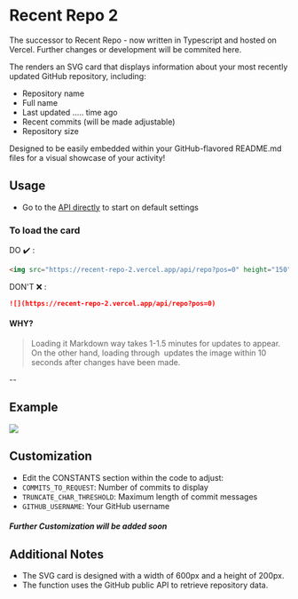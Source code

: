 # Recent Repo 2
The successor to Recent Repo - now written in Typescript and hosted on Vercel. Further changes or development will be commited here. 

The renders an SVG card that displays information about your most recently updated GitHub repository, including:

- Repository name
- Full name
- Last updated ..... time ago
- Recent commits (will be made adjustable)
- Repository size

Designed to be easily embedded within your GitHub-flavored README.md files for a visual showcase of your activity!

## Usage
- Go to the [API directly](https://recent-repo-2.vercel.app/api/repo) to start on default settings
### To load the card

DO ✔️ :
```html
<img src="https://recent-repo-2.vercel.app/api/repo?pos=0" height="150" width="450" />
```

DON'T ❌ :
```markdown
![](https://recent-repo-2.vercel.app/api/repo?pos=0)
```

#### WHY?
> Loading it Markdown way takes 1-1.5 minutes for updates to appear. On the other hand, loading through <img> updates the image within 10 seconds after changes have been made.

--

## Example
![](https://recent-repo-2.vercel.app/api/repo)

## Customization

- Edit the CONSTANTS section within the code to adjust:
- `COMMITS_TO_REQUEST`: Number of commits to display
- `TRUNCATE_CHAR_THRESHOLD`: Maximum length of commit messages
- `GITHUB_USERNAME`: Your GitHub username

##### Further Customization will be added soon

## Additional Notes
- The SVG card is designed with a width of 600px and a height of 200px.
- The function uses the GitHub public API to retrieve repository data.
